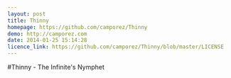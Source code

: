```yaml
---
layout: post
title: Thinny
homepage: https://github.com/camporez/Thinny
demo: http://camporez.com
date: 2014-01-25 15:14:28
licence_link: https://github.com/camporez/Thinny/blob/master/LICENSE
---
```

#Thinny - The Infinite's Nymphet


